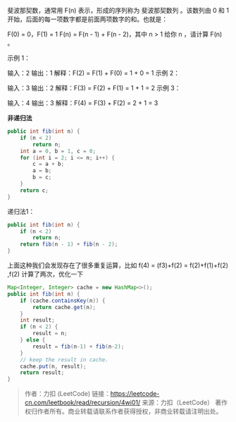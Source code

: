 斐波那契数，通常用 F(n) 表示，形成的序列称为 斐波那契数列 。该数列由 0 和 1 开始，后面的每一项数字都是前面两项数字的和。也就是：

F(0) = 0，F(1) = 1
F(n) = F(n - 1) + F(n - 2)，其中 n > 1
给你 n ，请计算 F(n) 。

 

示例 1：

输入：2
输出：1
解释：F(2) = F(1) + F(0) = 1 + 0 = 1
示例 2：

输入：3
输出：2
解释：F(3) = F(2) + F(1) = 1 + 1 = 2
示例 3：

输入：4
输出：3
解释：F(4) = F(3) + F(2) = 2 + 1 = 3

**非递归法**

```java
public int fib(int n) {
    if (n < 2)
        return n;
    int a = 0, b = 1, c = 0;
    for (int i = 2; i <= n; i++) {
        c = a + b;
        a = b;
        b = c;
    }
    return c;
}
```

递归法1：

```java
public int fib(int n) {
    if (n < 2)
        return n;
    return fib(n - 1) + fib(n - 2);
}
```

上面这种我们会发现存在了很多重复运算，比如 f(4) = (f3)+f(2) = f(2)+f(1)+f(2) ,f(2) 计算了两次，优化一下

```java
Map<Integer, Integer> cache = new HashMap<>();
public int fib(int n) {
    if (cache.containsKey(n)) {
        return cache.get(n);
    }
    int result;
    if (n < 2) {
        result = n;
    } else {
        result = fib(n-1) + fib(n-2);
    }
    // keep the result in cache.
    cache.put(n, result);
    return result;
}
```



> 作者：力扣 (LeetCode)
> 链接：https://leetcode-cn.com/leetbook/read/recursion/4wi01/
> 来源：力扣（LeetCode）
> 著作权归作者所有。商业转载请联系作者获得授权，非商业转载请注明出处。